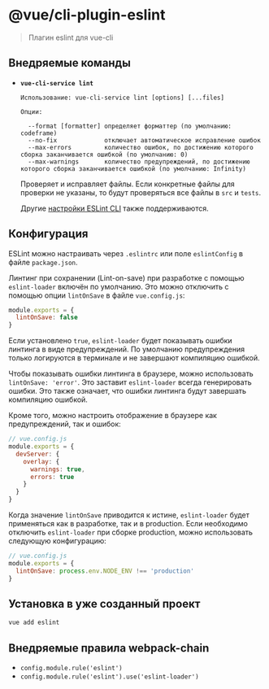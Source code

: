 # @vue/cli-plugin-eslint

> Плагин eslint для vue-cli

## Внедряемые команды

- **`vue-cli-service lint`**

  ```
  Использование: vue-cli-service lint [options] [...files]

  Опции:

    --format [formatter] определяет форматтер (по умолчанию: codeframe)
    --no-fix             отключает автоматическое исправление ошибок
    --max-errors         количество ошибок, по достижению которого сборка заканчивается ошибкой (по умолчанию: 0)
    --max-warnings       количество предупреждений, по достижению которого сборка заканчивается ошибкой (по умолчанию: Infinity)
  ```

  Проверяет и исправляет файлы. Если конкретные файлы для проверки не указаны, то будут проверяться все файлы в `src` и `tests`.

  Другие [настройки ESLint CLI](https://eslint.org/docs/user-guide/command-line-interface#options) также поддерживаются.

## Конфигурация

ESLint можно настраивать через `.eslintrc` или поле `eslintConfig` в файле `package.json`.

Линтинг при сохранении (Lint-on-save) при разработке с помощью `eslint-loader` включён по умолчанию. Это можно отключить с помощью опции `lintOnSave` в файле `vue.config.js`:

```js
module.exports = {
  lintOnSave: false
}
```

Если установлено `true`, `eslint-loader` будет показывать ошибки линтинга в виде предупреждений. По умолчанию предупреждения только логируются в терминале и не завершают компиляцию ошибкой.

Чтобы показывать ошибки линтинга в браузере, можно использовать `lintOnSave: 'error'`. Это заставит `eslint-loader` всегда генерировать ошибки. Это также означает, что ошибки линтинга будут завершать компиляцию ошибкой.

Кроме того, можно настроить отображение в браузере как предупреждений, так и ошибок:

```js
// vue.config.js
module.exports = {
  devServer: {
    overlay: {
      warnings: true,
      errors: true
    }
  }
}
```

Когда значение `lintOnSave` приводится к истине, `eslint-loader` будет применяться как в разработке, так и в production. Если необходимо отключить `eslint-loader` при сборке production, можно использовать следующую конфигурацию:

```js
// vue.config.js
module.exports = {
  lintOnSave: process.env.NODE_ENV !== 'production'
}
```

## Установка в уже созданный проект

```sh
vue add eslint
```

## Внедряемые правила webpack-chain

- `config.module.rule('eslint')`
- `config.module.rule('eslint').use('eslint-loader')`
